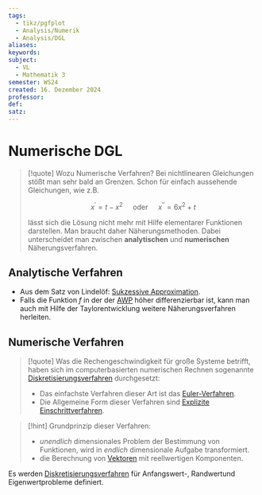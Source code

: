 ```yaml
---
tags:
  - tikz/pgfplot
  - Analysis/Numerik
  - Analysis/DGL
aliases: 
keywords: 
subject:
  - VL
  - Mathematik 3
semester: WS24
created: 16. Dezember 2024
professor: 
def: 
satz:
---
```

 

# Numerische DGL

> [!quote] Wozu Numerische Verfahren?
>  Bei nichtlinearen Gleichungen stößt man sehr bald an Grenzen. Schon für einfach aussehende Gleichungen, wie z.B.
> 
> $$x^{\prime}=t-x^2 \quad \text { oder } \quad x^{\prime \prime}=6 x^2+t$$
> 
> lässt sich die Lösung nicht mehr mit Hilfe elementarer Funktionen darstellen.
> Man braucht daher Näherungsmethoden. Dabei unterscheidet man zwischen **analytischen** und **numerischen** Näherungsverfahren.

## Analytische Verfahren

- Aus dem Satz von Lindelöf: [Sukzessive Approximation](sukzessive%20Approximation.md).
- Falls die Funktion $f$ in der der [AWP](../{MOC}%20DGL.md) höher differenzierbar ist, kann man auch mit Hilfe der Taylorentwicklung weitere Näherungsverfahren herleiten.

## Numerische Verfahren

> [!quote] Was die Rechengeschwindigkeit für große Systeme betrifft, haben sich im computerbasierten numerischen Rechnen sogenannte [Diskretisierungsverfahren](Diskretisierungsverfahren.md) durchgesetzt:
> - Das einfachste Verfahren dieser Art ist das [Euler-Verfahren](Euler-Verfahren.md).
> - Die Allgemeine Form dieser Verfahren sind [Explizite Einschrittverfahren](Diskretisierungsverfahren.md#Explizite%20Einschrittverfahren).

> [!hint] Grundprinzip dieser Verfahren:
> - *unendlich* dimensionales Problem der Bestimmung von Funktionen, wird in *endlich* dimensionale Aufgabe transformiert.
> - die Berechnung von [Vektoren](../Algebra/Vektor.md) mit reellwertigen Komponenten.

Es werden [Diskretisierungsverfahren](Diskretisierungsverfahren.md) für Anfangswert-, Randwertund Eigenwertprobleme definiert.

